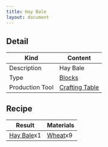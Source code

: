 ```yaml
---
title: Hay Bale
layout: document
---
```

## Detail

|Kind|Content|
|---|---|
|Description|Hay Bale|
|Type|[Blocks](Blocks)|
|Production Tool|[Crafting Table](Crafting_Table)|

## Recipe

|Result|Materials|
|---|---|
|[Hay Bale](Hay_Bale)x1|[Wheat](Wheat)x9|

